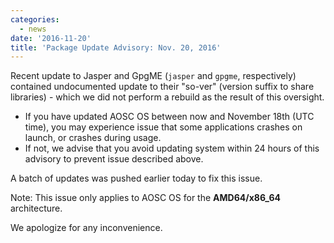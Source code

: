 ```yaml
---
categories:
  - news
date: '2016-11-20'
title: 'Package Update Advisory: Nov. 20, 2016'
---
```



Recent update to Jasper and GpgME (`jasper` and `gpgme`, respectively) contained undocumented update to their "so-ver" (version suffix to share libraries) - which we did not perform a rebuild as the result of this oversight.

- If you have updated AOSC OS between now and November 18th (UTC time), you may experience issue that some applications crashes on launch, or crashes during usage.
- If not, we advise that you avoid updating system within 24 hours of this advisory to prevent issue described above.

A batch of updates was pushed earlier today to fix this issue.

Note: This issue only applies to AOSC OS for the **AMD64/x86_64** architecture.

We apologize for any inconvenience.